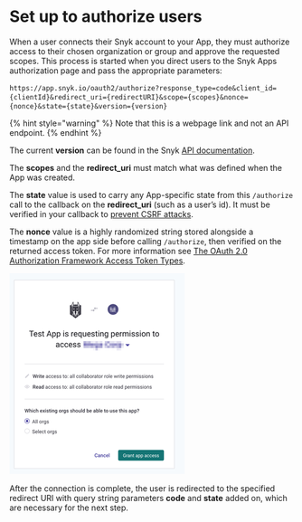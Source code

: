 # Set up to authorize users

When a user connects their Snyk account to your App, they must authorize access to their chosen organization or group and approve the requested scopes. This process is started when you direct users to the Snyk Apps authorization page and pass the appropriate parameters:

```
https://app.snyk.io/oauth2/authorize?response_type=code&client_id={clientId}&redirect_uri={redirectURI}&scope={scopes}&nonce={nonce}&state={state}&version={version}
```

{% hint style="warning" %}
Note that this is a webpage link and not an API endpoint.
{% endhint %}

The current **version** can be found in the Snyk [API documentation](https://snykoauth2.docs.apiary.io/#reference/apps/app-authorization/authorize-an-app).

The **scopes** and the **redirect\_uri** must match what was defined when the App was created.

The **state** value is used to carry any App-specific state from this `/authorize` call to the callback on the **redirect\_uri** (such as a user’s id). It must be verified in your callback to [prevent CSRF attacks](https://datatracker.ietf.org/doc/html/rfc6749#section-10.12).

The **nonce** value is a highly randomized string stored alongside a timestamp on the app side before calling `/authorize`, then verified on the returned access token. For more information see [The OAuth 2.0 Authorization Framework Access Token Types](https://datatracker.ietf.org/doc/html/rfc6749#section-7.1).

![](<../../.gitbook/assets/image (7).png>)

After the connection is complete, the user is redirected to the specified redirect URI with query string parameters **code** and **state** added on, which are necessary for the next step.
